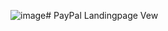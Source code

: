 ![image](https://github.com/user-attachments/assets/afd6161a-70d5-4c7b-a6c5-2e483239c18f)# PayPal Landingpage Vew
